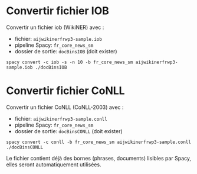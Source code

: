 # Convertir fichier IOB

Convertir un fichier iob (WikiNER) avec :
- fichier: `aijwikinerfrwp3-sample.iob`
- pipeline Spacy: `fr_core_news_sm`
- dossier de sortie: `docBinsIOB` (doit exister)

```
spacy convert -c iob -s -n 10 -b fr_core_news_sm aijwikinerfrwp3-sample.iob ./docBinsIOB
```

# Convertir fichier CoNLL

Convertir un fichier CoNLL (CoNLL-2003) avec :
- fichier: `aijwikinerfrwp3-sample.conll`
- pipeline Spacy: `fr_core_news_sm`
- dossier de sortie: `docBinsCONLL` (doit exister)

```
spacy convert -c conll -b fr_core_news_sm aijwikinerfrwp3-sample.conll ./docBinsCONLL
```

Le fichier contient déjà des bornes (phrases, documents) lisibles par Spacy, elles seront automatiquement utilisées.
